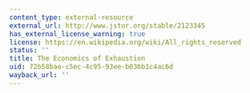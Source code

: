 ```yaml
---
content_type: external-resource
external_url: http://www.jstor.org/stable/2123345
has_external_license_warning: true
license: https://en.wikipedia.org/wiki/All_rights_reserved
status: ''
title: The Economics of Exhaustion
uid: 72b58bae-c5ec-4c95-93ee-b036b1c4ac6d
wayback_url: ''
---
```

